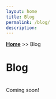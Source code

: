 ```yaml
---
layout: home
title: Blog
permalink: /blog/
description:
---
```

**[Home](../)** >> Blog
# Blog
<br>
Coming soon! 
